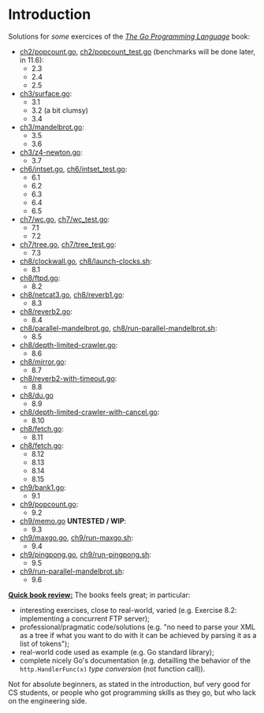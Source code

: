 # Introduction

Solutions for *some* exercices of the [*The Go Programming Language*][gopl] book:

  - [ch2/popcount.go][gh-mb-gopl-ch2/popcount.go],
  [ch2/popcount_test.go][gh-mb-gopl-ch2/popcount_test.go]
  (benchmarks will be done later, in 11.6):
    - 2.3
    - 2.4
    - 2.5
  - [ch3/surface.go][gh-mb-gopl-ch3/surface.go]:
    - 3.1
    - 3.2 (a bit clumsy)
    - 3.4
  - [ch3/mandelbrot.go][gh-mb-gopl-ch3/mandelbrot.go]:
    - 3.5
    - 3.6
  - [ch3/z4-newton.go][gh-mb-gopl-ch3/z4-newton.go]:
    - 3.7
  - [ch6/intset.go][gh-mb-gopl-ch6/intset.go],
  [ch6/intset_test.go][gh-mb-gopl-ch6/intset_test.go]:
    - 6.1
    - 6.2
    - 6.3
    - 6.4
    - 6.5
  - [ch7/wc.go][gh-mb-gopl-ch7/wc.go], [ch7/wc_test.go][gh-mb-gopl-ch7/wc_test.go]:
    - 7.1
    - 7.2
  - [ch7/tree.go][gh-mb-gopl-ch7/tree.go], [ch7/tree_test.go][gh-mb-gopl-ch7/tree_test.go]:
    - 7.3
  - [ch8/clockwall.go][gh-mb-gopl-ch8/clockwall.go],
  [ch8/launch-clocks.sh][gh-mb-gopl-ch8/launch-clocks.sh]:
    - 8.1
  - [ch8/ftpd.go][gh-mb-gopl-ch8/ftpd.go]:
    - 8.2
  - [ch8/netcat3.go][gh-mb-gopl-ch8/netcat3.go],
   [ch8/reverb1.go][gh-mb-gopl-ch8/reverb1.go]:
    - 8.3
  - [ch8/reverb2.go][gh-mb-gopl-ch8/reverb2.go]:
    - 8.4
  - [ch8/parallel-mandelbrot.go][gh-mb-gopl-ch8/parallel-mandelbrot.go],
  [ch8/run-parallel-mandelbrot.sh][gh-mb-gopl-ch8/run-parallel-mandelbrot.sh]:
    - 8.5
  - [ch8/depth-limited-crawler.go][gh-mb-gopl-ch8/depth-limited-crawler.go]:
    - 8.6
  - [ch8/mirror.go][gh-mb-gopl-ch8/mirror.go]:
    - 8.7
  - [ch8/reverb2-with-timeout.go][gh-mb-gopl-ch8/reverb2-with-timeout.go]:
    - 8.8
  - [ch8/du.go][gh-mb-gopl-ch8/du.go]
    - 8.9
  - [ch8/depth-limited-crawler-with-cancel.go][gh-mb-gopl-ch8/depth-limited-crawler-with-cancel.go]:
    - 8.10
  - [ch8/fetch.go][gh-mb-gopl-ch8/fetch.go]:
    - 8.11
  - [ch8/fetch.go][gh-mb-gopl-ch8/chat.go]:
    - 8.12
    - 8.13
    - 8.14
    - 8.15
  - [ch9/bank1.go][gh-mb-gopl-ch9/bank1.go]:
    - 9.1
  - [ch9/popcount.go][gh-mb-gopl-ch9/popcount.go]:
    - 9.2
  - [ch9/memo.go][gh-mb-gopl-ch9/memo.go] **UNTESTED / WIP**:
    - 9.3
  - [ch9/maxgo.go][gh-mb-gopl-ch9/maxgo.go],
  [ch9/run-maxgo.sh][gh-mb-gopl-ch9/run-maxgo.sh]:
    - 9.4
  - [ch9/pingpong.go][gh-mb-gopl-ch9/pingpong.go],
  [ch9/run-pingpong.sh][gh-mb-gopl-ch9/run-pingpong.sh]:
    - 9.5
  - [ch9/run-parallel-mandelbrot.sh][gh-mb-gopl-ch9/run-parallel-mandelbrot.sh]:
    - 9.6

**<u>Quick book review:</u>** The books feels great; in particular:

  - interesting exercises, close to real-world, varied (e.g.
  Exercise 8.2: implementing a concurrent FTP server);
  - professional/pragmatic code/solutions (e.g. "no need to parse
  your XML as a tree if what you want to do with it can be achieved by
  parsing it as a list of tokens");
  - real-world code used as example (e.g. Go standard library);
  - complete nicely Go's documentation (e.g. detailling the behavior of the
  ``http.HandlerFunc(x)`` *type conversion* (not function call)).

Not for absolute beginners, as stated in the introduction, buf very
good for CS students, or people who got programming skills as they go,
but who lack on the engineering side.

<!--

3.3:
	probably, compute the derivative to determine peeks & valleys;
	not sure how to get the proportionality correct from there to grab
	correct blue<->red gradients (isn't the derivative too local?)
	Maybe there's a clever approach, e.g. from the deformation of the
	polygons?

3.8
	numerical work with benchmark, p82

3.9
	easy

Eventually:
	7.4 / 7.5 : p194

	p204: subtle bits regarding interfaces containing a nil pointer;
	would be nice to clarify all those things with proper "memory diagrams".
-->

[gopl]: https://www.gopl.io/

[gh-mb-gopl-ch2/popcount.go]: https://github.com/mbivert/gopl/blob/master/ch2/popcount.go
[gh-mb-gopl-ch2/popcount_test.go]: https://github.com/mbivert/gopl/blob/master/ch2/popcount_test.go

[gh-mb-gopl-ch3/surface.go]: https://github.com/mbivert/gopl/blob/master/ch3/surface.go

[gh-mb-gopl-ch3/mandelbrot.go]: https://github.com/mbivert/gopl/blob/master/ch3/mandelbrot.go

[gh-mb-gopl-ch3/z4-newton.go]: https://github.com/mbivert/gopl/blob/master/ch3/z4-newton.go

[gh-mb-gopl-ch6/intset.go]: https://github.com/mbivert/gopl/blob/master/ch6/intset.go
[gh-mb-gopl-ch6/intset_test.go]: https://github.com/mbivert/gopl/blob/master/ch6/intset_test.go

[gh-mb-gopl-ch7/wc.go]: https://github.com/mbivert/gopl/blob/master/ch7/wc.go
[gh-mb-gopl-ch7/wc_test.go]: https://github.com/mbivert/gopl/blob/master/ch7/wc_test.go

[gh-mb-gopl-ch7/tree.go]: https://github.com/mbivert/gopl/blob/master/ch7/tree.go
[gh-mb-gopl-ch7/tree_test.go]: https://github.com/mbivert/gopl/blob/master/ch7/tree_test.go

[gh-mb-gopl-ch8/clockwall.go]: https://github.com/mbivert/gopl/blob/master/ch8/clockwall.go
[gh-mb-gopl-ch8/launch-clocks.sh]: https://github.com/mbivert/gopl/blob/master/ch8/launch-clocks.sh

[gh-mb-gopl-ch8/ftpd.go]: https://github.com/mbivert/gopl/blob/master/ch8/ftpd.go

[gh-mb-gopl-ch8/netcat3.go]: https://github.com/mbivert/gopl/blob/master/ch8/netcat3.go
[gh-mb-gopl-ch8/reverb1.go]: https://github.com/mbivert/gopl/blob/master/ch8/reverb1.go

[gh-mb-gopl-ch8/reverb2.go]: https://github.com/mbivert/gopl/blob/master/ch8/reverb2.go

[gh-mb-gopl-ch8/parallel-mandelbrot.go]: https://github.com/mbivert/gopl/blob/master/ch8/parallel-mandelbrot.go
[gh-mb-gopl-ch8/run-parallel-mandelbrot.sh]: https://github.com/mbivert/gopl/blob/master/ch8/run-parallel-mandelbrot.sh

[gh-mb-gopl-ch8/depth-limited-crawler.go]: https://github.com/mbivert/gopl/blob/master/ch8/depth-limited-crawler.go

[gh-mb-gopl-ch8/mirror.go]: https://github.com/mbivert/gopl/blob/master/ch8/mirror.go

[gh-mb-gopl-ch8/reverb2-with-timeout.go]: https://github.com/mbivert/gopl/blob/master/ch8/reverb2-with-timeout.go

[gh-mb-gopl-ch8/du.go]: https://github.com/mbivert/gopl/blob/master/ch8/du.go

[gh-mb-gopl-ch8/depth-limited-crawler-with-cancel.go]: https://github.com/mbivert/gopl/blob/master/ch8/depth-limited-crawler-with-cancel.go

[gh-mb-gopl-ch8/fetch.go]: https://github.com/mbivert/gopl/blob/master/ch8/fetch.go

[gh-mb-gopl-ch8/chat.go]: https://github.com/mbivert/gopl/blob/master/ch8/chat.go

[gh-mb-gopl-ch9/bank1.go]: https://github.com/mbivert/gopl/blob/master/ch9/bank1.go

[gh-mb-gopl-ch9/popcount.go]: https://github.com/mbivert/gopl/blob/master/ch9/popcount.go

[gh-mb-gopl-ch9/memo.go]: https://github.com/mbivert/gopl/blob/master/ch9/memo.go

[gh-mb-gopl-ch9/maxgo.go]: https://github.com/mbivert/gopl/blob/master/ch9/maxgo.go
[gh-mb-gopl-ch9/run-maxgo.sh]: https://github.com/mbivert/gopl/blob/master/ch9/run-maxgo.sh

[gh-mb-gopl-ch9/pingpong.go]:  https://github.com/mbivert/gopl/blob/master/ch9/pingpong.go
[gh-mb-gopl-ch9/run-pingpong.sh]: https://github.com/mbivert/gopl/blob/master/ch9/run-pingpong.sh

[gh-mb-gopl-ch9/run-parallel-mandelbrot.sh]: https://github.com/mbivert/gopl/blob/master/ch9/run-parallel-mandelbrot.sh

